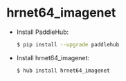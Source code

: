 # hrnet64_imagenet
* Install PaddleHub: 

    ```bash
    $ pip install --upgrade paddlehub
    ```

* Install hrnet64_imagenet: 

    ```bash
    $ hub install hrnet64_imagenet
    ```
